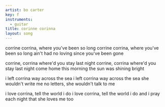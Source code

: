 ```yaml
---
artist: bo carter
key: f
instruments:
  - guitar
title: corinne corinna
layout: song
---
```

corrine corrina, where you've been so long
corrine corrina, where you've been so long
ain't had no loving since you've been gone

corrine, corrina where'd you stay last night
corrine, corrina where'd you stay last night
come home this morning the sun was shining bright

i left corrina way across the sea
i left corrina way across the sea
she wouldn't write me no letters,
she wouldn't talk to me

i love corrina, tell the world i do
i love corrina, tell the world i do
and i pray each night that she loves me too